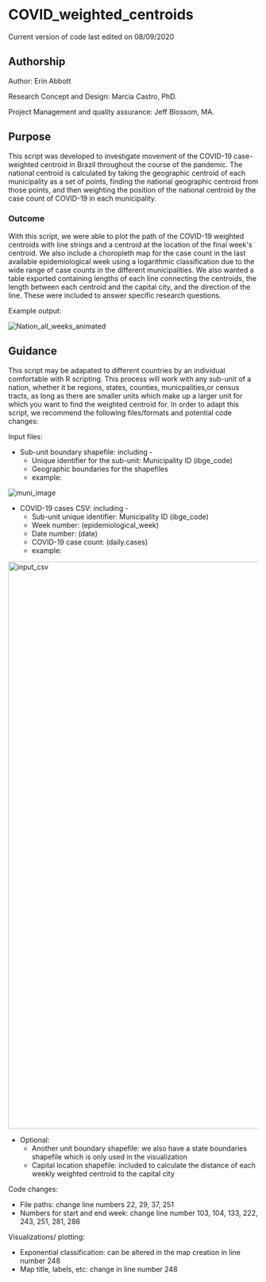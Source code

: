 # COVID_weighted_centroids


Current version of code last edited on 08/09/2020



## Authorship 

Author: Erin Abbott

Research Concept and Design: Marcia Castro, PhD.

Project Management and quality assurance: Jeff Blossom, MA. 


## Purpose
This script was developed to investigate movement of the COVID-19 case-weighted centroid in Brazil throughout the course of the pandemic. The national centroid is calculated by taking the geographic centroid of each municipality as a set of points, finding the national geographic centroid from those points, and then weighting the position of the national centroid by the case count of COVID-19 in each municipality.


### Outcome
With this script, we were able to plot the path of the COVID-19 weighted centroids with line strings and a centroid at the location of the final week's centroid. We also include a choropleth map for the case count in the last available epidemiological week using a logarithmic classification due to the wide range of case counts in the different municipalities. We also wanted a table exported containing lengths of each line connecting the centroids, the length between each centroid and the capital city, and the direction of the line. These were included to answer specific research questions. 

Example output: 

![Nation_all_weeks_animated](https://user-images.githubusercontent.com/50806151/93228543-97362900-f743-11ea-8b62-030f2aed9af1.gif)

## Guidance
This script may be adapated to different countries by an individual comfortable with R scripting. This process will work with any sub-unit of a nation, whether it be regions, states, counties, municpalities,or census tracts, as long as there are smaller units which make up a larger unit for which you want to find the weighted centroid for. In order to adapt this script, we recommend the following files/formats and potential code changes: 

Input files: 
* Sub-unit boundary shapefile: including - 
  * Unique identifier for the sub-unit: Municipality ID (ibge_code)
  * Geographic boundaries for the shapefiles 
  * example: 
  
![muni_image](https://user-images.githubusercontent.com/50806151/93228638-b59c2480-f743-11ea-8dee-2c9135e1c121.png)
    
* COVID-19 cases CSV: including - 
  * Sub-unit unique identifier: Municipality ID (ibge_code)
  * Week number: (epidemiological_week)
  * Date number: (date)
  * COVID-19 case count: (daily.cases)
  * example:
  
<img width="1140" alt="input_csv" src="https://user-images.githubusercontent.com/50806151/93228629-b339ca80-f743-11ea-8b14-a83aa16a8fff.png">

* Optional: 
  * Another unit boundary shapefile: we also have a state boundaries shapefile which is only used in the visualization
  * Capital location shapefile: included to calculate the distance of each weekly weighted centroid to the capital city
    
Code changes: 
* File paths: change line numbers 22, 29, 37, 251
* Numbers for start and end week: change line number 103, 104, 133, 222, 243, 251, 281, 286
    
Visualizations/ plotting:
* Exponential classification: can be altered in the map creation in line number 248
* Map title, labels, etc: change in line number 248










